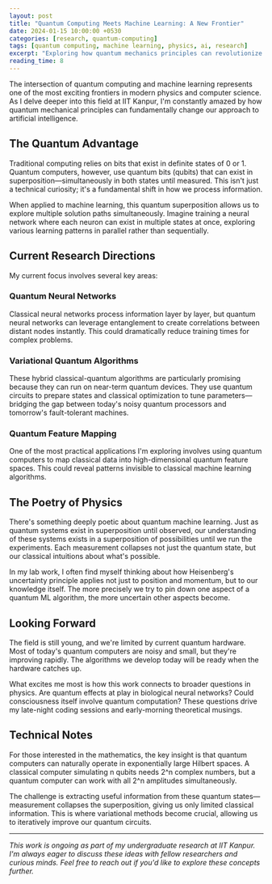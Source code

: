 ```yaml
---
layout: post
title: "Quantum Computing Meets Machine Learning: A New Frontier"
date: 2024-01-15 10:00:00 +0530
categories: [research, quantum-computing]
tags: [quantum computing, machine learning, physics, ai, research]
excerpt: "Exploring how quantum mechanics principles can revolutionize machine learning algorithms and what this means for the future of artificial intelligence."
reading_time: 8
---
```


The intersection of quantum computing and machine learning represents one of the most exciting frontiers in modern physics and computer science. As I delve deeper into this field at IIT Kanpur, I'm constantly amazed by how quantum mechanical principles can fundamentally change our approach to artificial intelligence.

<!--more-->

## The Quantum Advantage

Traditional computing relies on bits that exist in definite states of 0 or 1. Quantum computers, however, use quantum bits (qubits) that can exist in superposition—simultaneously in both states until measured. This isn't just a technical curiosity; it's a fundamental shift in how we process information.

When applied to machine learning, this quantum superposition allows us to explore multiple solution paths simultaneously. Imagine training a neural network where each neuron can exist in multiple states at once, exploring various learning patterns in parallel rather than sequentially.

## Current Research Directions

My current focus involves several key areas:

### Quantum Neural Networks
Classical neural networks process information layer by layer, but quantum neural networks can leverage entanglement to create correlations between distant nodes instantly. This could dramatically reduce training times for complex problems.

### Variational Quantum Algorithms
These hybrid classical-quantum algorithms are particularly promising because they can run on near-term quantum devices. They use quantum circuits to prepare states and classical optimization to tune parameters—bridging the gap between today's noisy quantum processors and tomorrow's fault-tolerant machines.

### Quantum Feature Mapping
One of the most practical applications I'm exploring involves using quantum computers to map classical data into high-dimensional quantum feature spaces. This could reveal patterns invisible to classical machine learning algorithms.

## The Poetry of Physics

There's something deeply poetic about quantum machine learning. Just as quantum systems exist in superposition until observed, our understanding of these systems exists in a superposition of possibilities until we run the experiments. Each measurement collapses not just the quantum state, but our classical intuitions about what's possible.

In my lab work, I often find myself thinking about how Heisenberg's uncertainty principle applies not just to position and momentum, but to our knowledge itself. The more precisely we try to pin down one aspect of a quantum ML algorithm, the more uncertain other aspects become.

## Looking Forward

The field is still young, and we're limited by current quantum hardware. Most of today's quantum computers are noisy and small, but they're improving rapidly. The algorithms we develop today will be ready when the hardware catches up.

What excites me most is how this work connects to broader questions in physics. Are quantum effects at play in biological neural networks? Could consciousness itself involve quantum computation? These questions drive my late-night coding sessions and early-morning theoretical musings.

## Technical Notes

For those interested in the mathematics, the key insight is that quantum computers can naturally operate in exponentially large Hilbert spaces. A classical computer simulating n qubits needs 2^n complex numbers, but a quantum computer can work with all 2^n amplitudes simultaneously.

The challenge is extracting useful information from these quantum states—measurement collapses the superposition, giving us only limited classical information. This is where variational methods become crucial, allowing us to iteratively improve our quantum circuits.

---

*This work is ongoing as part of my undergraduate research at IIT Kanpur. I'm always eager to discuss these ideas with fellow researchers and curious minds. Feel free to reach out if you'd like to explore these concepts further.*